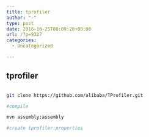 ```yaml
---
title: tprofiler
author: "-"
type: post
date: 2016-10-25T00:09:20+00:00
url: /?p=9327
categories:
  - Uncategorized

---
```

## tprofiler
```bash

git clone https://github.com/alibaba/TProfiler.git

#compile

mvn assembly:assembly

#create tprofiler.properties


```
